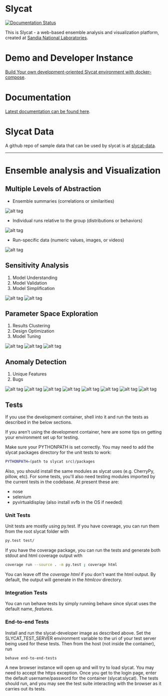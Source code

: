 # Slycat
<!--- [![TravisCI](https://travis-ci.org/sandialabs/slycat.svg?branch=master)](https://travis-ci.org/sandialabs/slycat)
[![Coverage Status](https://coveralls.io/repos/github/sandialabs/slycat/badge.svg?branch=master)](https://coveralls.io/github/sandialabs/slycat?branch=master)
[![Code Climate](https://codeclimate.com/github/sandialabs/slycat/badges/gpa.svg)](https://codeclimate.com/github/sandialabs/slycat)
[![Stories in Ready](https://badge.waffle.io/sandialabs/slycat.svg?label=ready&title=Ready)](http://waffle.io/sandialabs/slycat)
--->
[![Documentation Status](https://readthedocs.org/projects/slycat/badge/?version=latest)](https://slycat.readthedocs.io/en/latest/?badge=latest)


This is Slycat - a web-based ensemble analysis and visualization platform, created at [Sandia National Laboratories](http://www.sandia.gov).

# Demo and Developer Instance

[Build Your own development-oriented Slycat environment with docker-compose](https://github.com/sandialabs/slycat/tree/master/docker/compose/slycat-compose).

# Documentation

[Latest documentation can be found here](https://slycat.readthedocs.io/en/latest/).

# Slycat Data
A github repo of sample data that can be used by slycat is at [slycat-data](https://github.com/sandialabs/slycat-data).

****

# Ensemble analysis and Visualization

## Multiple Levels of Abstraction

* Ensemble summaries (correlations or similarities)

![alt tag](https://github.com/sandialabs/slycat/blob/master/docs/source/Sample-Images/ParameterSpaceExploration/LevelsOfAbstraction.png)

* Individual runs relative to the group (distributions or behaviors)

![alt tag](https://github.com/sandialabs/slycat/blob/master/docs/source/Sample-Images/ParameterSpaceExploration/LevelsOfAbstraction2.png)

* Run-specific data (numeric values, images, or videos)

![alt tag](https://github.com/sandialabs/slycat/blob/master/docs/source/Sample-Images/ParameterSpaceExploration/LevelsOfAbstraction3.png)

## Sensitivity Analysis
1. Model Understanding 
2. Model Validation
3. Model Simplification


![alt tag](https://github.com/sandialabs/slycat/blob/master/docs/source/Sample-Images/ParameterSpaceExploration/LevelsOfAbstraction4.png)
![alt tag](https://github.com/sandialabs/slycat/blob/master/docs/source/Sample-Images/ParameterSpaceExploration/LevelsOfAbstraction5.png)

## Parameter Space Exploration
1. Results Clustering
2. Design Optimization
3. Model Tuning

![alt tag](https://github.com/sandialabs/slycat/blob/master/docs/source/Sample-Images/ParameterSpaceExploration/ParameterSpaceExploration1.png)
![alt tag](https://github.com/sandialabs/slycat/blob/master/docs/source/Sample-Images/ParameterSpaceExploration/ParameterSpaceExploration2.png)
![alt tag](https://github.com/sandialabs/slycat/blob/master/docs/source/Sample-Images/ParameterSpaceExploration/ParameterSpaceExploration3.png)


## Anomaly Detection
1. Unique Features
2. Bugs

![alt tag](https://github.com/sandialabs/slycat/blob/master/docs/source/Sample-Images/Anomaly%20detection/AnomalyDetection1.png)
![alt tag](https://github.com/sandialabs/slycat/blob/master/docs/source/Sample-Images/Anomaly%20detection/AnomalyDetection2.png)
![alt tag](https://github.com/sandialabs/slycat/blob/master/docs/source/Sample-Images/Anomaly%20detection/AnomalyDetection3.png)
![alt tag](https://github.com/sandialabs/slycat/blob/master/docs/source/Sample-Images/Anomaly%20detection/AnomalyDetection4.png)
![alt tag](https://github.com/sandialabs/slycat/blob/master/docs/source/Sample-Images/Anomaly%20detection/AnomalyDetection5.png)
![alt tag](https://github.com/sandialabs/slycat/blob/master/docs/source/Sample-Images/Anomaly%20detection/AnomalyDetection6.png)
![alt tag](https://github.com/sandialabs/slycat/blob/master/docs/source/Sample-Images/Anomaly%20detection/AnomalyDetection7.png)
![alt tag](https://github.com/sandialabs/slycat/blob/master/docs/source/Sample-Images/Anomaly%20detection/AnomalyDetection8.png)

## Tests

If you use the development container, shell into it and run the tests as
described in the below sections.

If you aren't using the development container, here are some tips on getting
your environment set up for testing.

Make sure your PYTHONPATH is set correctly. You may need to add the slycat
packages directory for the unit tests to work:

```bash
PYTHONPATH=(path to slycat src)/packages
```

Also, you should install the same modules as slycat uses (e.g. CherryPy, pillow,
etc). For some tests, you'll also need testing modules imported by the current
tests in the codebase. At present these are:
- nose
- selenium
- pyvirtualdisplay (also install xvfb in the OS if needed)


### Unit Tests
Unit tests are mostly using py.test. If you have coverage, you can run them from
the root slycat folder with

```bash
py.test test/
```

If you have the coverage package, you can run the tests and generate both stdout
and html coverage output with


```bash
coverage run --source . -m py.test ; coverage html
```

You can leave off the _coverage html_ if you don't want the html output. By
default, the output will generate in the _htmlcov_ directory.

### Integration Tests

You can run behave tests by simply running behave since slycat uses the default
name, _features_.

### End-to-end Tests

Install and run the slycat-developer image as described above. Set the
SLYCAT_TEST_SERVER environment variable to the uri of your test server being
used for these tests. Then from the host (not inside the container), run

```bash
behave end-to-end-tests
```

A new browser instance will open up and will try to load slycat. You may need to
accept the https exception. Once you get to the login page, enter the default
username/password for the container (slycat:slycat). The tests should run, and
you may see the test suite interacting with the browser as it carries out its tests.
